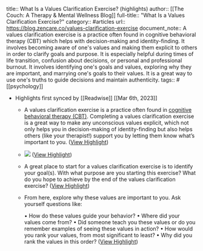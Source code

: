 title:: What Is a Values Clarification Exercise? (highlights)
author:: [[The Couch: A Therapy & Mental Wellness Blog]]
full-title:: "What Is a Values Clarification Exercise?"
category:: #articles
url:: https://blog.zencare.co/values-clarification-exercise
document_note:: A values clarification exercise is a practice often found in cognitive behavioral therapy (CBT) which helps with decision-making and identity-finding. It involves becoming aware of one's values and making them explicit to others in order to clarify goals and purpose. It is especially helpful during times of life transition, confusion about decisions, or personal and professional burnout. It involves identifying one's goals and values, exploring why they are important, and marrying one's goals to their values. It is a great way to use one's truths to guide decisions and maintain authenticity.
tags:: #[[psychology]]

- Highlights first synced by [[Readwise]] [[Mar 6th, 2023]]
	- A values clarification exercise is a practice often found in [cognitive behavioral therapy (CBT)](https://zencare.co/therapy-type/cognitive-behavioral-therapy-cbt). Completing a values clarification exercise is a great way to make any unconscious values explicit, which not only helps you in decision-making of identity-finding but also helps others (like your therapist!) support you by letting them know what’s important to you. ([View Highlight](https://read.readwise.io/read/01gtg5d0h2y55s3kkhp8jsem2s))
	- ![](https://zencare.s3.us-east-2.amazonaws.com/blog/Values+Clarification.png) ([View Highlight](https://read.readwise.io/read/01gtg5a5ghnhzd0smdehr5xm7s))
	- A great place to start for a values clarification exercise is to identify your goal(s). With what purpose are you starting this exercise? What do you hope to achieve by the end of the values clarification exercise? ([View Highlight](https://read.readwise.io/read/01gtg5ahdptwr9wcnpgzwt6ahe))
	- From here, explore why these values are important to you. Ask yourself questions like:
	  
	  •   How do these values guide your behavior?
	  •   Where did your values come from?
	  •   Did someone teach you these values or do you remember examples of seeing these values in action?
	  •   How would you rank your values, from most significant to least?
	  •   Why did you rank the values in this order? ([View Highlight](https://read.readwise.io/read/01gtg5apj3y44jybtrzjmh619m))